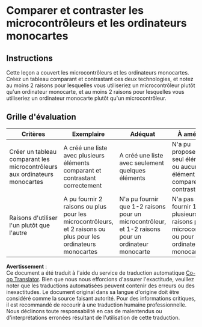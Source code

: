 <!--
CO_OP_TRANSLATOR_METADATA:
{
  "original_hash": "750bd75866471141f857240219084767",
  "translation_date": "2025-08-24T23:47:39+00:00",
  "source_file": "1-getting-started/lessons/2-deeper-dive/assignment.md",
  "language_code": "fr"
}
-->
# Comparer et contraster les microcontrôleurs et les ordinateurs monocartes

## Instructions

Cette leçon a couvert les microcontrôleurs et les ordinateurs monocartes. Créez un tableau comparant et contrastant ces deux technologies, et notez au moins 2 raisons pour lesquelles vous utiliseriez un microcontrôleur plutôt qu'un ordinateur monocarte, et au moins 2 raisons pour lesquelles vous utiliseriez un ordinateur monocarte plutôt qu'un microcontrôleur.

## Grille d'évaluation

| Critères | Exemplaire | Adéquat | À améliorer |
| -------- | ---------- | ------- | ----------- |
| Créer un tableau comparant les microcontrôleurs aux ordinateurs monocartes | A créé une liste avec plusieurs éléments comparant et contrastant correctement | A créé une liste avec seulement quelques éléments | N'a pu proposer qu'un seul élément, ou aucun élément pour comparer et contraster |
| Raisons d'utiliser l'un plutôt que l'autre | A pu fournir 2 raisons ou plus pour les microcontrôleurs, et 2 raisons ou plus pour les ordinateurs monocartes | N'a pu fournir que 1-2 raisons pour un microcontrôleur, et 1-2 raisons pour un ordinateur monocarte | N'a pas pu fournir 1 ou plusieurs raisons pour un microcontrôleur ou pour un ordinateur monocarte |

**Avertissement** :  
Ce document a été traduit à l'aide du service de traduction automatique [Co-op Translator](https://github.com/Azure/co-op-translator). Bien que nous nous efforcions d'assurer l'exactitude, veuillez noter que les traductions automatisées peuvent contenir des erreurs ou des inexactitudes. Le document original dans sa langue d'origine doit être considéré comme la source faisant autorité. Pour des informations critiques, il est recommandé de recourir à une traduction humaine professionnelle. Nous déclinons toute responsabilité en cas de malentendus ou d'interprétations erronées résultant de l'utilisation de cette traduction.